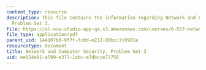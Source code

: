 ```yaml
---
content_type: resource
description: This file contains the information regarding Network and Computer Security,
  Problem Set 3.
file: https://ol-ocw-studio-app-qa.s3.amazonaws.com/courses/6-857-network-and-computer-security-spring-2014/ee654a81a599e3731abce7dbcce73756_MIT6_857S14_ps3.pdf
file_type: application/pdf
parent_uid: 144107b0-9f7f-fc0d-e212-00bcc7c0981e
resourcetype: Document
title: Network and Computer Security, Problem Set 3
uid: ee654a81-a599-e373-1abc-e7dbcce73756
---
```

